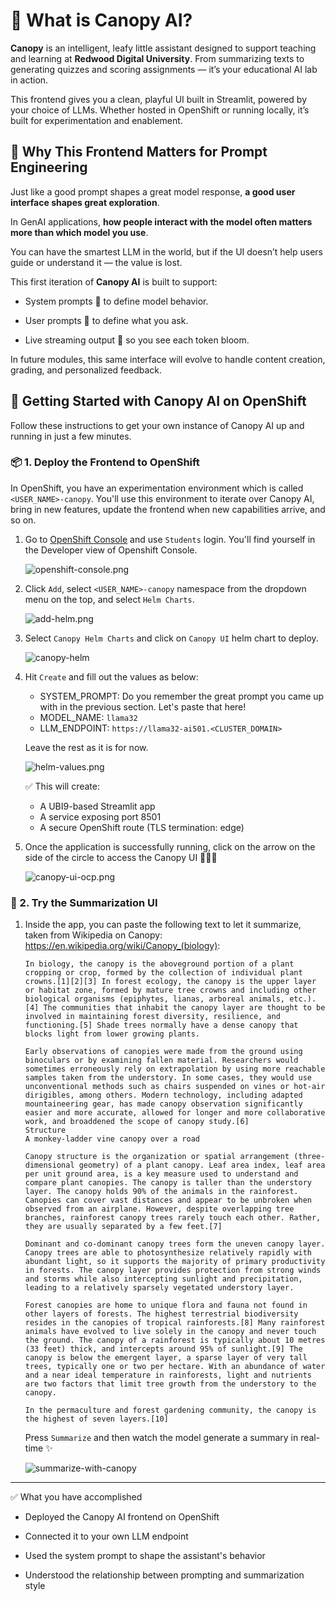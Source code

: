 # 🌿 What is Canopy AI?

<div class="terminal-curl"></div>

**Canopy** is an intelligent, leafy little assistant designed to support teaching and learning at **Redwood Digital University**. From summarizing texts to generating quizzes and scoring assignments — it’s your educational AI lab in action.

This frontend gives you a clean, playful UI built in Streamlit, powered by your choice of LLMs. Whether hosted in OpenShift or running locally, it’s built for experimentation and enablement.

## 🎯 Why This Frontend Matters for Prompt Engineering

Just like a good prompt shapes a great model response, **a good user interface shapes great exploration**.

In GenAI applications, **how people interact with the model often matters more than which model you use**.

You can have the smartest LLM in the world, but if the UI doesn’t help users guide or understand it — the value is lost.

This first iteration of **Canopy AI** is built to support:

- System prompts 🧠 to define model behavior.

- User prompts 💬 to define what you ask.

- Live streaming output 🌱 so you see each token bloom.

In future modules, this same interface will evolve to handle content creation, grading, and personalized feedback.

## 🚀 Getting Started with Canopy AI on OpenShift

Follow these instructions to get your own instance of Canopy AI up and running in just a few minutes.

### 📦 1. Deploy the Frontend to OpenShift

In OpenShift, you have an experimentation environment which is called `<USER_NAME>-canopy`. You'll use this environment to iterate over Canopy AI, bring in new features, update the frontend when new capabilities arrive, and so on. 

1. Go to [OpenShift Console](https://console-openshift-console.<CLUSTER_DOMAIN>) and use `Students` login. You'll find yourself in the Developer view of Openshift Console.

    ![openshift-console.png](./images/openshift-console.png)

2. Click `Add`, select `<USER_NAME>-canopy` namespace from the dropdown menu on the top, and select `Helm Charts`. 

    ![add-helm.png](./images/add-helm.png)

3. Select `Canopy Helm Charts` and click on `Canopy UI` helm chart to deploy.

    ![canopy-helm](./images/canopy-helm.png)

4. Hit `Create` and fill out the values as below:

    - SYSTEM_PROMPT: Do you remember the great prompt you came up with in the previous section. Let's paste that here!
    - MODEL_NAME: `llama32`
    - LLM_ENDPOINT: `https://llama32-ai501.<CLUSTER_DOMAIN>`
  
    Leave the rest as it is for now.

    ![helm-values.png](./images/helm-values.png)

    ✅ This will create:

    - A UBI9-based Streamlit app
    - A service exposing port 8501
    - A secure OpenShift route (TLS termination: edge)

5. Once the application is successfully running, click on the arrow on the side of the circle to access the Canopy UI 🌳🌳🌳

    ![canopy-ui-ocp.png](./images/canopy-ui-ocp.png)


### 🧪 2. Try the Summarization UI

1. Inside the app, you can paste the following text to let it summarize, taken from Wikipedia on Canopy: https://en.wikipedia.org/wiki/Canopy_(biology):
   
    ```
    In biology, the canopy is the aboveground portion of a plant cropping or crop, formed by the collection of individual plant crowns.[1][2][3] In forest ecology, the canopy is the upper layer or habitat zone, formed by mature tree crowns and including other biological organisms (epiphytes, lianas, arboreal animals, etc.).[4] The communities that inhabit the canopy layer are thought to be involved in maintaining forest diversity, resilience, and functioning.[5] Shade trees normally have a dense canopy that blocks light from lower growing plants.

    Early observations of canopies were made from the ground using binoculars or by examining fallen material. Researchers would sometimes erroneously rely on extrapolation by using more reachable samples taken from the understory. In some cases, they would use unconventional methods such as chairs suspended on vines or hot-air dirigibles, among others. Modern technology, including adapted mountaineering gear, has made canopy observation significantly easier and more accurate, allowed for longer and more collaborative work, and broaddened the scope of canopy study.[6]
    Structure
    A monkey-ladder vine canopy over a road

    Canopy structure is the organization or spatial arrangement (three-dimensional geometry) of a plant canopy. Leaf area index, leaf area per unit ground area, is a key measure used to understand and compare plant canopies. The canopy is taller than the understory layer. The canopy holds 90% of the animals in the rainforest. Canopies can cover vast distances and appear to be unbroken when observed from an airplane. However, despite overlapping tree branches, rainforest canopy trees rarely touch each other. Rather, they are usually separated by a few feet.[7]

    Dominant and co-dominant canopy trees form the uneven canopy layer. Canopy trees are able to photosynthesize relatively rapidly with abundant light, so it supports the majority of primary productivity in forests. The canopy layer provides protection from strong winds and storms while also intercepting sunlight and precipitation, leading to a relatively sparsely vegetated understory layer.

    Forest canopies are home to unique flora and fauna not found in other layers of forests. The highest terrestrial biodiversity resides in the canopies of tropical rainforests.[8] Many rainforest animals have evolved to live solely in the canopy and never touch the ground. The canopy of a rainforest is typically about 10 metres (33 feet) thick, and intercepts around 95% of sunlight.[9] The canopy is below the emergent layer, a sparse layer of very tall trees, typically one or two per hectare. With an abundance of water and a near ideal temperature in rainforests, light and nutrients are two factors that limit tree growth from the understory to the canopy.

    In the permaculture and forest gardening community, the canopy is the highest of seven layers.[10] 
    ```

    Press `Summarize` and then watch the model generate a summary in real-time ✨

    ![summarize-with-canopy](./images/summarize-with-canopy.png)

---

✅ What you have accomplished

- Deployed the Canopy AI frontend on OpenShift

- Connected it to your own LLM endpoint

- Used the system prompt to shape the assistant's behavior

- Understood the relationship between prompting and summarization style